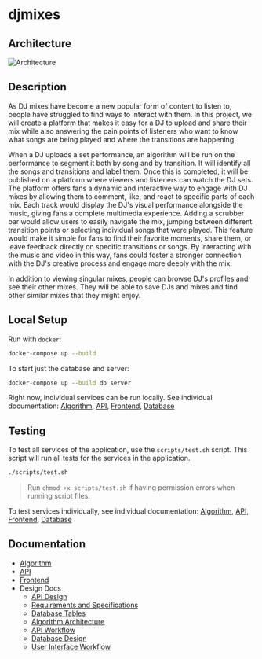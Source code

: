 # djmixes

## Architecture

![Architecture](https://github.com/user-attachments/assets/20d2d939-9925-4362-868b-7c9317a5027a)

## Description

As DJ mixes have become a new popular form of content to listen to, people have struggled to find ways to interact with them. In this project, we will create a platform that makes it easy for a DJ to upload and share their mix while also answering the pain points of listeners who want to know what songs are being played and where the transitions are happening.

When a DJ uploads a set performance, an algorithm will be run on the performance to segment it both by song and by transition. It will identify all the songs and transitions and label them. Once this is completed, it will be published on a platform where viewers and listeners can watch the DJ sets. The platform offers fans a dynamic and interactive way to engage with DJ mixes by allowing them to comment, like, and react to specific parts of each mix. Each track would display the DJ's visual performance alongside the music, giving fans a complete multimedia experience. Adding a scrubber bar would allow users to easily navigate the mix, jumping between different transition points or selecting individual songs that were played. This feature would make it simple for fans to find their favorite moments, share them, or leave feedback directly on specific transitions or songs. By interacting with the music and video in this way, fans could foster a stronger connection with the DJ's creative process and engage more deeply with the mix.

In addition to viewing singular mixes, people can browse DJ's profiles and see their other mixes. They will be able to save DJs and mixes and find other similar mixes that they might enjoy.

## Local Setup

Run with `docker`:

```bash
docker-compose up --build
```

To start just the database and server:

```bash
docker-compose up --build db server
```

Right now, individual services can be run locally. See individual documentation: [Algorithm](algorithm/README.md), [API](api/README.md), [Frontend](frontend/README.md), [Database](database/README.md)

## Testing

To test all services of the application, use the `scripts/test.sh` script. This script will run all tests for the services in the application.

```bash
./scripts/test.sh
```

> Run `chmod +x scripts/test.sh` if having permission errors when running script files.

To test services individually, see individual documentation: [Algorithm](algorithm/README.md), [API](api/README.md), [Frontend](frontend/README.md), [Database](database/README.md)

## Documentation

- [Algorithm](algorithm/README.md)
- [API](api/README.md)
- [Frontend](frontend/README.md)
- Design Docs
  - [API Design](design-docs/api-design.md)
  - [Requirements and Specifications](design-docs/reqs-specs.md)
  - [Database Tables](design-docs/db-tables.md)
  - [Algorithm Architecture](design-docs/img/algorithm-arch.png)
  - [API Workflow](design-docs/img/api-flow.png)
  - [Database Design](design-docs/img/db-design.png)
  - [User Interface Workflow](design-docs/img/ui-flow.png)

